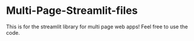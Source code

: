 # Multi-Page-Streamlit-files

This is for the streamlit library for multi page web apps!
Feel free to use the code.
